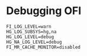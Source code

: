 # Debugging OFI
```
FI_LOG_LEVEL=warn
HG_LOG_SUBSYS=hg,na
HG_LOG_LEVEL=debug
HG_NA_LOG_LEVEL=debug
FI_MR_CACHE_MONITOR=disabled
```
